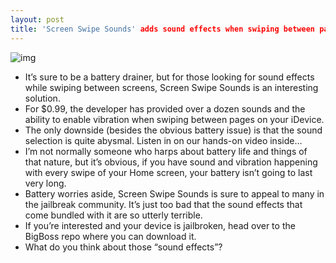 ```yaml
---
layout: post
title: 'Screen Swipe Sounds' adds sound effects when swiping between pages
---
```

![img](http://media.idownloadblog.com/wp-content/uploads/2012/02/Screen-Swipe-Sounds.jpg)
* It’s sure to be a battery drainer, but for those looking for sound effects while swiping between screens, Screen Swipe Sounds is an interesting solution.
* For $0.99, the developer has provided over a dozen sounds and the ability to enable vibration when swiping between pages on your iDevice.
* The only downside (besides the obvious battery issue) is that the sound selection is quite abysmal. Listen in on our hands-on video inside…
* I’m not normally someone who harps about battery life and things of that nature, but it’s obvious, if you have sound and vibration happening with every swipe of your Home screen, your battery isn’t going to last very long.
* Battery worries aside, Screen Swipe Sounds is sure to appeal to many in the jailbreak community. It’s just too bad that the sound effects that come bundled with it are so utterly terrible.
* If you’re interested and your device is jailbroken, head over to the BigBoss repo where you can download it.
* What do you think about those “sound effects”?


